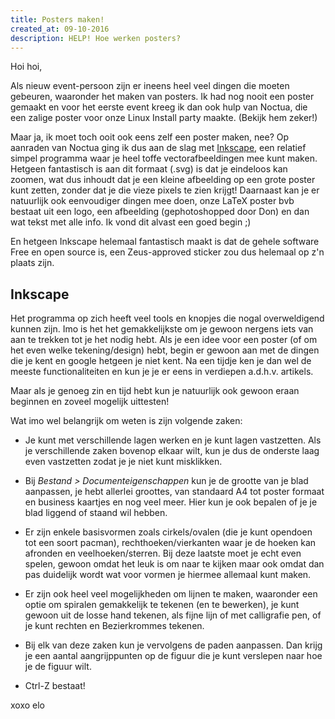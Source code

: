 ```yaml
---
title: Posters maken!
created_at: 09-10-2016
description: HELP! Hoe werken posters?
---
```


Hoi hoi,

Als nieuw event-persoon zijn er ineens heel veel dingen die moeten gebeuren, waaronder het maken van posters.
Ik had nog nooit een poster gemaakt en voor het eerste event kreeg ik dan ook hulp van Noctua,
die een zalige poster voor onze Linux Install party maakte. (Bekijk hem zeker!)

Maar ja, ik moet toch ooit ook eens zelf een poster maken, nee?
Op aanraden van Noctua ging ik dus aan de slag met [Inkscape](//inkscape.org/),
een relatief simpel programma waar je heel toffe vectorafbeeldingen mee kunt maken.
Hetgeen fantastisch is aan dit formaat (.svg) is dat je eindeloos kan zoomen,
wat dus inhoudt dat je een kleine afbeelding op een grote poster kunt zetten, zonder dat je die vieze pixels te zien krijgt!
Daarnaast kan je er natuurlijk ook eenvoudiger dingen mee doen, onze LaTeX poster bvb bestaat uit een logo, een afbeelding (gephotoshopped door Don) en dan wat tekst met alle info.
Ik vond dit alvast een goed begin ;)

En hetgeen Inkscape helemaal fantastisch maakt is dat de gehele software Free en open source is, een Zeus-approved sticker zou dus helemaal op z'n plaats zijn.


## Inkscape

Het programma op zich heeft veel tools en knopjes die nogal overweldigend kunnen zijn.
Imo is het het gemakkelijkste om je gewoon nergens iets van aan te trekken tot je het nodig hebt.
Als je een idee voor een poster (of om het even welke tekening/design) hebt, begin er gewoon aan met de dingen die je kent
en google hetgeen je niet kent.
Na een tijdje ken je dan wel de meeste functionaliteiten en kun je je er eens in verdiepen a.d.h.v. artikels.

Maar als je genoeg zin en tijd hebt kun je natuurlijk ook gewoon eraan beginnen en zoveel mogelijk uittesten!

Wat imo wel belangrijk om weten is zijn volgende zaken:

* Je kunt met verschillende lagen werken en je kunt lagen vastzetten.
  Als je verschillende zaken bovenop elkaar wilt, kun je dus de onderste laag even vastzetten zodat je je niet kunt misklikken.

* Bij *Bestand > Documenteigenschappen* kun je de grootte van je blad aanpassen,
  je hebt allerlei groottes, van standaard A4 tot poster formaat en business kaartjes en nog veel meer.
  Hier kun je ook bepalen of je je blad liggend of staand wil hebben.

* Er zijn enkele basisvormen zoals cirkels/ovalen (die je kunt opendoen tot een soort pacman),
  rechthoeken/vierkanten waar je de hoeken kan afronden en veelhoeken/sterren.
  Bij deze laatste moet je echt even spelen, gewoon omdat het leuk is om naar te kijken
  maar ook omdat dan pas duidelijk wordt wat voor vormen je hiermee allemaal kunt maken.

* Er zijn ook heel veel mogelijkheden om lijnen te maken, waaronder een optie om spiralen gemakkelijk te tekenen (en te bewerken),
  je kunt gewoon uit de losse hand tekenen, als fijne lijn of met calligrafie pen,
  of je kunt rechten en Bezierkrommes tekenen.

* Bij elk van deze zaken kun je vervolgens de paden aanpassen.
  Dan krijg je een aantal aangrijppunten op de figuur die je kunt verslepen naar hoe je de figuur wilt.

* Ctrl-Z bestaat!

xoxo
elo
